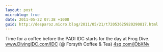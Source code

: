```yaml
---
layout: post
microblog: true
date: 2011-05-22 07:38 +1000
guid: http://desparoz.micro.blog/2011/05/21/t72053625920290817.html
---
```

Time for a coffee before the PADI IDC starts for the day at Frog Dive. www.DivingIDC.com/IDC (@ Forsyth Coffee &amp; Tea) [4sq.com/jObXNv](http://4sq.com/jObXNv)
